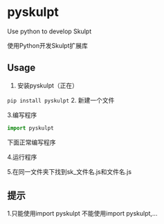 # pyskulpt
Use python to develop Skulpt

使用Python开发Skulpt扩展库

## Usage
1. 安装pyskulpt（正在）

```pip install pyskulpt```
2. 新建一个文件

3.编写程序

```python
import pyskulpt
```

下面正常编写程序

4.运行程序

5.在同一文件夹下找到sk_文件名.js和文件名.js

## 提示

1.只能使用import pyskulpt 不能使用import pyskulpt,...
